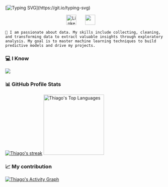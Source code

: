 [![Typing SVG](https://readme-typing-svg.herokuapp.com/?color=f75c7e&size=35&center=true&vCenter=true&width=1000&lines=Welcome+to+my+GitHub+👋;My+name+is+Thiago;Im+a+Data+Science+Student+!!;)](https://git.io/typing-svg)

<p align="center">
  <a href="https://www.linkedin.com/in/thiago-mustasheep"><img width="32px" alt="LinkedIn" title="LinkedIn" src="https://i.imgur.com/yRpa1dQ.png"/></a>
  &#8287;&#8287;&#8287;&#8287;&#8287;
  <a href="https://discord.com/users/sheep8" alt="Discord" title="My Discord"><img width="32px" src="https://i.imgur.com/OViZO8J.png"/></a>
  &#8287;&#8287;&#8287;&#8287;&#8287;
</p>

`🔸 I am passionate about data. My skills include collecting, cleaning, and transforming data to extract valuable insights through exploratory analysis. My goal is to master machine learning techniques to build predictive models and drive my projects.`

  <h3>💻 I Know</h3>
  <a href="https://go-skill-icons.vercel.app/"><img src="https://go-skill-icons.vercel.app/api/icons?i=py,r,pandas,numpy,postgresql,pbi,tableau,gcp,aws,azure" />
  </a> 
  

  <h3>📊 GitHub Profile Stats</h3>

  <a href="https://github.com/DenverCoder1/github-readme-streak-stats">
      <!-- Use https://streak-stats.demolab.com or self-host with your own Vercel app - visit https://git.io/streak-stats for instructions -->
      <img title="🔥 Get streak stats for your profile at git.io/streak-stats" alt="Thiago's streak" src="https://github-readme-streak-stats-eight.vercel.app/?user=Mustasheep&theme=monokai-metallian&hide_border=true&short_numbers=true"/></a>
  <a href="https://github.com/anuraghazra/github-readme-stats"><img alt="Thiago's Top Languages" src="https://denvercoder1-github-readme-stats.vercel.app/api/top-langs/?username=Mustasheep&langs_count=8&layout=compact&theme=react&hide_border=true&bg_color=1F222E&title_color=F85D7F&icon_color=F8D866&hide=Jupyter%20Notebook,Roff" height="192px"/></a>
  <br/>
    
  <h3>📈 My contribution</h3>
  
  <a href="https://github.com/ashutosh00710/github-readme-activity-graph"><img alt="Thiago's Activity Graph" src="https://github-readme-activity-graph.vercel.app/graph/?username=Mustasheep&bg_color=1F222E&color=F8D866&line=F85D7F&point=FFFFFF&hide_border=true" /></a>



